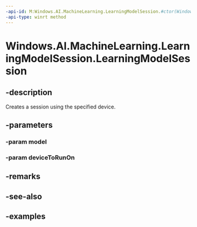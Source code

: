 ```yaml
---
-api-id: M:Windows.AI.MachineLearning.LearningModelSession.#ctor(Windows.AI.MachineLearning.LearningModel,Windows.AI.MachineLearning.LearningModelDevice)
-api-type: winrt method
---
```


<!-- Method syntax.
public LearningModelSession.LearningModelSession(LearningModel model, LearningModelDevice deviceToRunOn)
-->

# Windows.AI.MachineLearning.LearningModelSession.LearningModelSession

## -description
Creates a session using the specified device.
## -parameters
### -param model

### -param deviceToRunOn

## -remarks

## -see-also

## -examples
